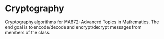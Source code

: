 # Cryptography
Cryptography algorithms for MA672: Advanced Topics in Mathematics. The end goal is to encode/decode and encrypt/decrypt messages from members of the class.
